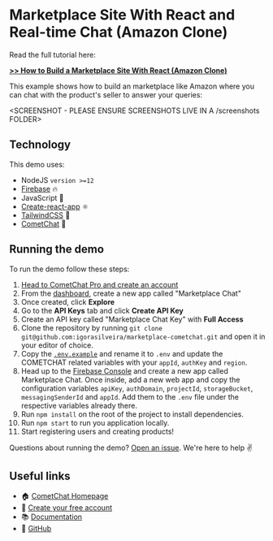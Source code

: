 # Marketplace Site With React and Real-time Chat (Amazon Clone)

Read the full tutorial here:

[**>> How to Build a Marketplace Site With React (Amazon Clone)**](https://www.cometchat.com/tutorials/build-a-modern-android-chat-app-with-kotlin/?utm_source=github&utm_medium=link&utm_campaign=igorasilveira-marketplace-cometchat)

This example shows how to build an marketplace like Amazon where you can chat with the product's seller to answer your queries:

<SCREENSHOT - PLEASE ENSURE SCREENSHOTS LIVE IN A /screenshots FOLDER>

## Technology
This demo uses:

* NodeJS `version >=12`
* [Firebase](https://firebase.google.com/) 🔥
* JavaScript 💛
* [Create-react-app](https://create-react-app.dev/) ⚛
* [TailwindCSS](https://tailwindcss.com/) 🍃
* [CometChat](https://www.cometchat.com/) 🚀

## Running the demo

To run the demo follow these steps:

1. [Head to CometChat Pro and create an account](https://www.cometchat.com/pro?utm_source=github&utm_medium=link&utm_campaign=igorasilveira-marketplace-cometchat)
2. From the [dashboard](https://app.cometchat.com/signup?utm_source=github&utm_medium=link&utm_campaign=igorasilveira-marketplace-cometchat), create a new app called "Marketplace Chat"
3. Once created, click **Explore**
4. Go to the **API Keys** tab and click **Create API Key**
5. Create an API key called "Marketplace Chat Key" with **Full Access**
4. Clone the repository by running `git clone git@github.com:igorasilveira/marketplace-cometchat.git` and open it in your editor of choice.
5. Copy the [`.env.example`](https://github.com/igorasilveira/marketplace-cometchat/blob/main/.env.example) and rename it to `.env` and update the COMETCHAT related variables with your `appId`, `authKey` and `region`.
6. Head up to the [Firebase Console](https://firebase.google.com) and create a new app called Marketplace Chat. Once inside, add a new web app and copy the configuration variables `apiKey`, `authDomain`, `projectId`, `storageBucket`, `messagingSenderId` and `appId`. Add them to the `.env` file under the respective variables already there.
6. Run `npm install` on the root of the project to install dependencies.
7. Run `npm start` to run you application locally.
8. Start registering users and creating products!

Questions about running the demo? [Open an issue](https://github.com/igorasilveira/marketplace-cometchat/issues). We're here to help ✌️


## Useful links

- 🏠 [CometChat Homepage](https://www.cometchat.com/pro/?utm_source=github&utm_medium=link&utm_campaign=igorasilveira-marketplace-cometchat)
- 🚀 [Create your free account](https://app.cometchat.com/signup/?utm_source=github&utm_medium=link&utm_campaign=igorasilveira-marketplace-cometchat)
- 📚 [Documentation](https://prodocs.cometchat.com/?utm_source=github&utm_medium=link&utm_campaign=igorasilveira-marketplace-cometchat)
- 👾 [GitHub](https://github.com/igorasilveira/marketplace-cometchat)
